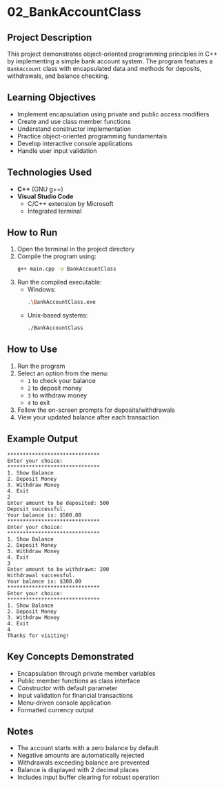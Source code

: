 # 02_BankAccountClass

## Project Description
This project demonstrates object-oriented programming principles in C++ by implementing a simple bank account system. The program features a `BankAccount` class with encapsulated data and methods for deposits, withdrawals, and balance checking.

## Learning Objectives
- Implement encapsulation using private and public access modifiers
- Create and use class member functions
- Understand constructor implementation
- Practice object-oriented programming fundamentals
- Develop interactive console applications
- Handle user input validation

## Technologies Used
- **C++** (GNU g++)
- **Visual Studio Code**
  - C/C++ extension by Microsoft
  - Integrated terminal

## How to Run
1. Open the terminal in the project directory
2. Compile the program using:
   ```bash
   g++ main.cpp -o BankAccountClass
   ```
3. Run the compiled executable:
   - Windows:
     ```bash
     .\BankAccountClass.exe
     ```
   - Unix-based systems:
     ```bash
     ./BankAccountClass
     ```

## How to Use
1. Run the program
2. Select an option from the menu:
   - `1` to check your balance
   - `2` to deposit money
   - `3` to withdraw money
   - `4` to exit
3. Follow the on-screen prompts for deposits/withdrawals
4. View your updated balance after each transaction

## Example Output
```
******************************
Enter your choice:
******************************
1. Show Balance
2. Deposit Money
3. Withdraw Money
4. Exit
2
Enter amount to be deposited: 500
Deposit successful.
Your balance is: $500.00
******************************
Enter your choice:
******************************
1. Show Balance
2. Deposit Money
3. Withdraw Money
4. Exit
3
Enter amount to be withdrawn: 200
Withdrawal successful.
Your balance is: $300.00
******************************
Enter your choice:
******************************
1. Show Balance
2. Deposit Money
3. Withdraw Money
4. Exit
4
Thanks for visiting!
```

## Key Concepts Demonstrated
- Encapsulation through private member variables
- Public member functions as class interface
- Constructor with default parameter
- Input validation for financial transactions
- Menu-driven console application
- Formatted currency output

## Notes
- The account starts with a zero balance by default
- Negative amounts are automatically rejected
- Withdrawals exceeding balance are prevented
- Balance is displayed with 2 decimal places
- Includes input buffer clearing for robust operation
